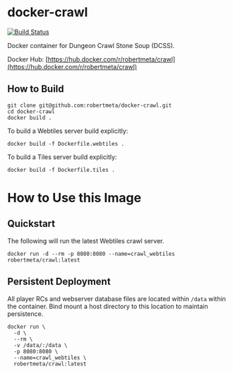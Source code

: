 # docker-crawl

[![Build Status](https://cloud.drone.io/api/badges/robertmeta/docker-crawl/status.svg?ref=refs/heads/main)](https://cloud.drone.io/robertmeta/docker-crawl)

Docker container for Dungeon Crawl Stone Soup (DCSS).

Docker Hub: [https://hub.docker.com/r/robertmeta/crawl](https://hub.docker.com/r/robertmeta/crawl)

## How to Build

```
git clone git@github.com:robertmeta/docker-crawl.git
cd docker-crawl
docker build .
```

To build a Webtiles server build explicitly:
```
docker build -f Dockerfile.webtiles .
```

To build a Tiles server build explicitly:
```
docker build -f Dockerfile.tiles .
```

# How to Use this Image

## Quickstart

The following will run the latest Webtiles crawl server.

```
docker run -d --rm -p 8080:8080 --name=crawl_webtiles robertmeta/crawl:latest
```

## Persistent Deployment

All player RCs and webserver database files are located within `/data` within the container. Bind mount a host directory to this location to maintain persistence.

```
docker run \
  -d \
  --rm \
  -v /data/:/data \
  -p 8080:8080 \
  --name=crawl_webtiles \
  robertmeta/crawl:latest
```
